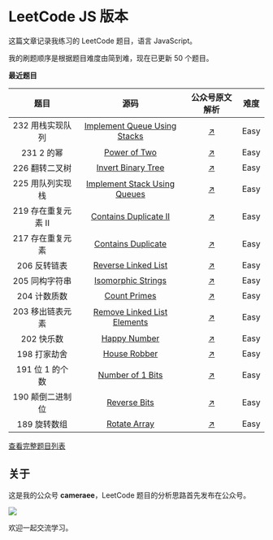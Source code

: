 # LeetCode JS 版本

这篇文章记录我练习的 LeetCode 题目，语言 JavaScript。

我的刷题顺序是根据题目难度由简到难，现在已更新 50 个题目。



**最近题目**

|              题目              |                             源码                             |                        公众号原文解析                        | 难度 |
| :----------------------------: | :----------------------------------------------------------: | :----------------------------------------------------------: | :--: |
|        232 用栈实现队列        | [Implement Queue Using Stacks](https://mp.weixin.qq.com/s?__biz=MzIzNDI1MTEyNg==&mid=2247484615&idx=1&sn=3018699c03702e5ad753c406056cb82d&chksm=e8f872dedf8ffbc8db9bc3e619b7b87feb400c34714c81481bc1807805ae53349976a7c1cc52&token=553436287&lang=zh_CN#rd) |                            [↗]()                             | Easy |
|           231 2 的幂           | [Power of Two](https://mp.weixin.qq.com/s?__biz=MzIzNDI1MTEyNg==&mid=2247484610&idx=1&sn=33794a0bd9239b404a05ee59ee2e30b8&chksm=e8f872dbdf8ffbcd1b29c595eb1b7793fe1b284f4ec08c8433db53bd3349d596b4227475d364&token=553436287&lang=zh_CN#rd) |                            [↗]()                             | Easy |
|         226 翻转二叉树         | [Invert Binary Tree](https://mp.weixin.qq.com/s?__biz=MzIzNDI1MTEyNg==&mid=2247484608&idx=1&sn=08c71e1c678619e404289753e3e8b477&chksm=e8f872d9df8ffbcfbeb3bbb8487c6ad9101b08772f09213b2e9ecfa9022c4f811d1f83909ca6&token=553436287&lang=zh_CN#rd) |                            [↗]()                             | Easy |
|        225 用队列实现栈        | [Implement Stack Using Queues](https://mp.weixin.qq.com/s?__biz=MzIzNDI1MTEyNg==&mid=2247484607&idx=2&sn=36dc79051073f9514611cdd74c208ba0&chksm=e8f872a6df8ffbb0ce34e06607b270bced2bfc6c38ca2dc380b2e996fbb8addf35bb785c03b6&token=553436287&lang=zh_CN#rd) |                            [↗]()                             | Easy |
|      219 存在重复元素 II       | [Contains Duplicate II](https://mp.weixin.qq.com/s?__biz=MzIzNDI1MTEyNg==&mid=2247484604&idx=1&sn=17e31f05d7d64031ecb28c11f8595823&chksm=e8f872a5df8ffbb3a5c5bdfbc407d82b839b56ed26d8cd1e86251f2f63ef83c044741a948df5&token=553436287&lang=zh_CN#rd) |                            [↗]()                             | Easy |
|        217 存在重复元素        | [Contains Duplicate](https://mp.weixin.qq.com/s?__biz=MzIzNDI1MTEyNg==&mid=2247484597&idx=2&sn=5408163ecdc127da39f29f7a47f3ca32&chksm=e8f872acdf8ffbba7a1a878cd9630d34845282f467e21541b34d6facec737e6333155c2b0231&token=553436287&lang=zh_CN#rd) |                            [↗]()                             | Easy |
|          206 反转链表          | [Reverse Linked List](https://mp.weixin.qq.com/s?__biz=MzIzNDI1MTEyNg==&mid=2247484594&idx=1&sn=043b2ed7acf99d4345b6e0c747d508b7&chksm=e8f872abdf8ffbbdfcc665fa4f5a5c41bd5da60df0b9f217879759160c9c6adcfcf84fc523d3&token=553436287&lang=zh_CN#rd) |                            [↗]()                             | Easy |
|         205 同构字符串         | [Isomorphic Strings](https://github.com/swpuLeo/leetcode.js/blob/master/src/easy/IsomorphicStrings.js) | [↗](https://mp.weixin.qq.com/s?__biz=MzIzNDI1MTEyNg==&mid=2247484592&idx=1&sn=20fc14ece48404e36261b08d3d65f43a&chksm=e8f872a9df8ffbbfc688607e9ff2b7c62d3669803423258e7be81728f85e7a70e47159904624&token=887577516&lang=zh_CN#rd) | Easy |
|          204 计数质数          | [Count Primes](https://github.com/swpuLeo/leetcode.js/blob/master/src/easy/CountPrimes.js) | [↗](https://mp.weixin.qq.com/s?__biz=MzIzNDI1MTEyNg==&mid=2247484586&idx=2&sn=c62e5c6fb9025784089ff8ba8cc18a9e&chksm=e8f872b3df8ffba555592eb6d98eb58c80cbabd8e23f744fbde0aec45d80a2eec3f3ecf9a7e3&token=887577516&lang=zh_CN#rd) | Easy |
|        203 移出链表元素        | [Remove Linked List Elements](https://github.com/swpuLeo/leetcode.js/blob/master/src/easy/RemoveLinkedListElements.js) | [↗](https://mp.weixin.qq.com/s?__biz=MzIzNDI1MTEyNg==&mid=2247484586&idx=1&sn=e0b16ded4bc58b1662aee3c7ddefeb8f&chksm=e8f872b3df8ffba556d832da51f83f46b8027077b7754350314ead9413b77e14a90bdaa448f9&token=887577516&lang=zh_CN#rd) | Easy |
|           202 快乐数           | [Happy Number](https://github.com/swpuLeo/leetcode.js/blob/master/src/easy/HappyNumber.js) | [↗](https://mp.weixin.qq.com/s?__biz=MzIzNDI1MTEyNg==&mid=2247484583&idx=2&sn=b3b04a809545d7ddc2fe9831d0c97142&chksm=e8f872bedf8ffba86d76d2f9b639b185b3958f19581e10ec5a31045b0fc9b46b1326c1b7a305&token=887577516&lang=zh_CN#rd) | Easy |
|          198 打家劫舍          | [House Robber](https://github.com/swpuLeo/leetcode.js/blob/master/src/easy/HouseRobber.js) | [↗](https://mp.weixin.qq.com/s?__biz=MzIzNDI1MTEyNg==&mid=2247484573&idx=1&sn=7e5f4e880669f67b456e5a505227a9f6&chksm=e8f87284df8ffb92241724eba99adf2cd6a81de293efc6ea48107f0e3b2e1390dc0373c994c0&token=887577516&lang=zh_CN#rd) | Easy |
|        191 位 1 的个数         | [Number of 1 Bits](https://github.com/swpuLeo/leetcode.js/blob/master/src/easy/NumberOf1Bits.js) | [↗](https://mp.weixin.qq.com/s?__biz=MzIzNDI1MTEyNg==&mid=2247484564&idx=1&sn=0f266a94e4c5833ff7a5fdc8a83a01f3&chksm=e8f8728ddf8ffb9b843780b5b700f7a9a9d72f774a233fd929d6c7e950a97529b2071016600d&token=1587411699&lang=zh_CN#rd) | Easy |
|        190 颠倒二进制位        | [Reverse Bits](https://github.com/swpuLeo/leetcode.js/blob/master/src/easy/ReverseBits.js) | [↗](https://mp.weixin.qq.com/s?__biz=MzIzNDI1MTEyNg==&mid=2247484562&idx=1&sn=aa0f5b995cfc784f45e64d2cb9902413&chksm=e8f8728bdf8ffb9d7dfeeea92f24289e1ed4a58981610fc1488e2debc1df90c4a8848bd8e909&token=1250783820&lang=zh_CN#rd) | Easy |
|          189 旋转数组          | [Rotate Array](https://github.com/swpuLeo/leetcode.js/blob/master/src/easy/RotateArray.js) | [↗](https://mp.weixin.qq.com/s?__biz=MzIzNDI1MTEyNg==&mid=2247484555&idx=1&sn=b1c1ddf85b0a6e70d8a7849d237b5301&chksm=e8f87292df8ffb84d33e6e4987f2341919b655ba388d300a03d455f73b06243d206d4d1949af&token=1884318210&lang=zh_CN#rd) | Easy |



[查看完整题目列表](https://github.com/swpuLeo/leetcode.js/blob/master/doc/list.md)

## 关于

这是我的公众号 **cameraee**，LeetCode 题目的分析思路首先发布在公众号。

![](https://raw.githubusercontent.com/swpuLeo/leetcode.js/master/img/my_qrcode.jpg)

欢迎一起交流学习。